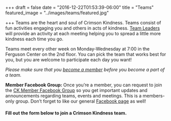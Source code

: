 +++
draft = false
date = "2016-12-22T01:53:39-06:00"
title = "Teams"
featured_image = "../images/teams/featured.jpg"

+++
Teams are the heart and soul of Crimson Kindness. Teams consist of fun activities
engaging you and others in acts of kindness. [Team Leaders](../team-leaders)
will provide an activity at each meeting helping you to spread a little more
kindness each time you go.

Teams meet every other week on Monday-Wednesday at 7:00 in the Ferguson Center on
the 2nd floor. You can pick the team that works best for you, but you
are welcome to participate each day you want!

*Please make sure that you [become a member](../join) before you become a part
of a team.*

**Member Facebook Group:** Once you’re a member, you can request to join the
[CK Member Facebook Group](https://www.facebook.com/groups/crimsonkindnessmembers/)
so you get important updates and announcements regarding teams, events and meetings.
This is a members-only group. Don’t forget to like our general
[Facebook page](http://facebook.com/CrimsonKindness) as well!

#### Fill out the form below to join a Crimson Kindness team.
